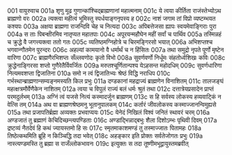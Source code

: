 001	वायुरुवाच
001a	शृणु मूढ गुणान्कांश्चिद्ब्राह्मणानां महात्मनाम्
001c	ये त्वया कीर्तिता राजंस्तेभ्योऽथ ब्राह्मणो वरः
002a	त्यक्त्वा महीत्वं भूमिस्तु स्पर्धयाङ्गनृपस्य ह
002c	नाशं जगाम तां विप्रो व्यष्टम्भयत कश्यपः
003a	अक्षया ब्राह्मणा राजन्दिवि चेह च नित्यदा
003c	अपिबत्तेजसा ह्यापः स्वयमेवाङ्गिराः पुरा
004a	स ताः पिबन्क्षीरमिव नातृप्यत महातपाः
004c	अपूरयन्महौघेन महीं सर्वां च पार्थिव
005a	तस्मिन्नहं च क्रुद्धे वै जगत्त्यक्त्वा ततो गतः
005c	व्यतिष्ठमग्निहोत्रे च चिरमङ्गिरसो भयात्
006a	अभिशप्तश्च भगवान्गौतमेन पुरन्दरः
006c	अहल्यां कामयानो वै धर्मार्थं च न हिंसितः
007a	तथा समुद्रो नृपते पूर्णो मृष्टेन वारिणा
007c	ब्राह्मणैरभिशप्तः सँल्लवणोदः कृतो विभो
008a	सुवर्णवर्णो निर्धूमः संहतोर्ध्वशिखः कविः
008c	क्रुद्धेनाङ्गिरसा शप्तो गुणैरेतैर्विवर्जितः
009a	मरुतश्चूर्णितान्पश्य येऽहसन्त महोदधिम्
009c	सुवर्णधारिणा नित्यमवशप्ता द्विजातिना
010a	समो न त्वं द्विजातिभ्यः श्रेष्ठं विद्धि नराधिप
010c	गर्भस्थान्ब्राह्मणान्सम्यङ्नमस्यति किल प्रभुः
011a	दण्डकानां महद्राज्यं ब्राह्मणेन विनाशितम्
011c	तालजङ्घं महत्क्षत्रमौर्वेणैकेन नाशितम्
012a	त्वया च विपुलं राज्यं बलं धर्मः श्रुतं तथा
012c	दत्तात्रेयप्रसादेन प्राप्तं परमदुर्लभम्
013a	अग्निं त्वं यजसे नित्यं कस्मादर्जुन ब्राह्मणम्
013c	स हि सर्वस्य लोकस्य हव्यवाट्किं न वेत्सि तम्
014a	अथ वा ब्राह्मणश्रेष्ठमनु भूतानुपालकम्
014c	कर्तारं जीवलोकस्य कस्माज्जानन्विमुह्यसे
015a	तथा प्रजापतिर्ब्रह्मा अव्यक्तः प्रभवाप्ययः
015c	येनेदं निखिलं विश्वं जनितं स्थावरं चरम्
016a	अण्डजातं तु ब्रह्माणं केचिदिच्छन्त्यपण्डिताः
016c	अण्डाद्भिन्नाद्बभुः शैला दिशोऽम्भः पृथिवी दिवम्
017a	द्रष्टव्यं नैतदेवं हि कथं ज्यायस्तमो हि सः
017c	स्मृतमाकाशमण्डं तु तस्माज्जातः पितामहः
018a	तिष्ठेत्कथमिति ब्रूहि न किञ्चिद्धि तदा भवेत्
018c	अहङ्कार इति प्रोक्तः सर्वतेजोगतः प्रभुः
019a	नास्त्यण्डमस्ति तु ब्रह्मा स राजँल्लोकभावनः
019c	इत्युक्तः स तदा तूष्णीमभूद्वायुस्तमब्रवीत्
